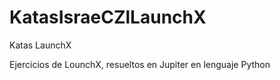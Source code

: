 # KatasIsraeCZlLaunchX
Katas LaunchX

Ejercicios de LounchX, resueltos en Jupiter en lenguaje Python 
